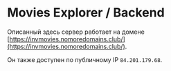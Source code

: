 # Movies Explorer / Backend

Описанный здесь сервер работает на домене [https://invmovies.nomoredomains.club/](https://invmovies.nomoredomains.club/).

Он также доступен по публичному IP `84.201.179.68`.
